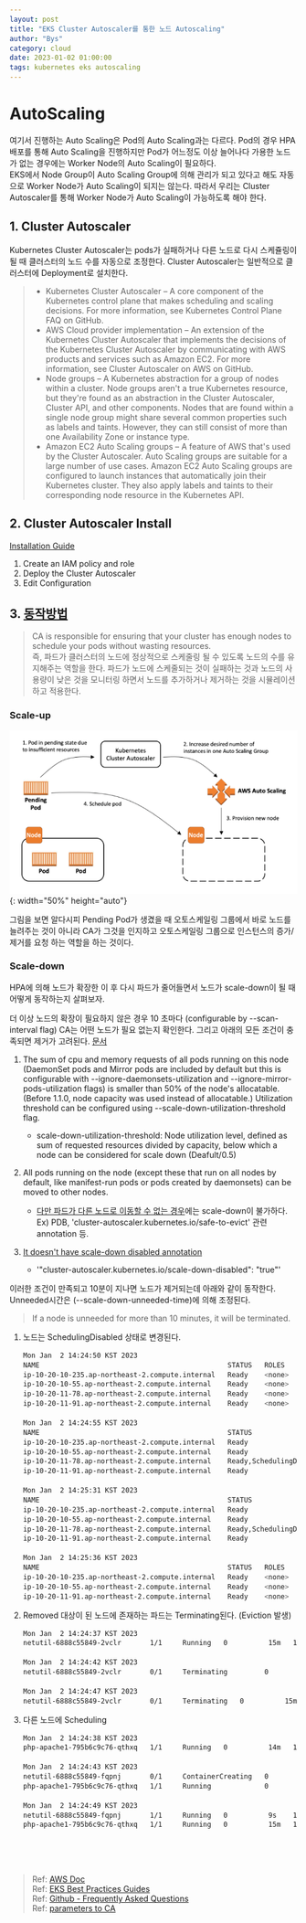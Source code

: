 ```yaml
---
layout: post
title: "EKS Cluster Autoscaler를 통한 노드 Autoscaling"
author: "Bys"
category: cloud
date: 2023-01-02 01:00:00
tags: kubernetes eks autoscaling
---
```


# AutoScaling
여기서 진행하는 Auto Scaling은 Pod의 Auto Scaling과는 다르다. Pod의 경우 HPA 배포를 통해 Auto Scaling을 진행하지만 Pod가 어느정도 이상 늘어나다 가용한 노드가 없는 경우에는 Worker Node의 Auto Scaling이 필요하다.  
EKS에서 Node Group이 Auto Scaling Group에 의해 관리가 되고 있다고 해도 자동으로 Worker Node가 Auto Scaling이 되지는 않는다. 따라서 우리는 Cluster Autoscaler를 통해 Worker Node가 Auto Scaling이 가능하도록 해야 한다.  


## 1. Cluster Autoscaler
Kubernetes Cluster Autoscaler는 pods가 실패하거나 다른 노드로 다시 스케쥴링이 될 때 클러스터의 노드 수를 자동으로 조정한다. Cluster Autoscaler는 일반적으로 클러스터에 Deployment로 설치한다.  

> - Kubernetes Cluster Autoscaler – A core component of the Kubernetes control plane that makes scheduling and scaling decisions. For more information, see Kubernetes Control Plane FAQ on GitHub.
> - AWS Cloud provider implementation – An extension of the Kubernetes Cluster Autoscaler that implements the decisions of the Kubernetes Cluster Autoscaler by communicating with AWS products and services such as Amazon EC2. For more information, see Cluster Autoscaler on AWS on GitHub.
> - Node groups – A Kubernetes abstraction for a group of nodes within a cluster. Node groups aren't a true Kubernetes resource, but they're found as an abstraction in the Cluster Autoscaler, Cluster API, and other components. Nodes that are found within a single node group might share several common properties such as labels and taints. However, they can still consist of more than one Availability Zone or instance type.
> - Amazon EC2 Auto Scaling groups – A feature of AWS that's used by the Cluster Autoscaler. Auto Scaling groups are suitable for a large number of use cases. Amazon EC2 Auto Scaling groups are configured to launch instances that automatically join their Kubernetes cluster. They also apply labels and taints to their corresponding node resource in the Kubernetes API.


## 2. Cluster Autoscaler Install
[Installation Guide](https://docs.aws.amazon.com/eks/latest/userguide/autoscaling.html) 

1. Create an IAM policy and role
2. Deploy the Cluster Autoscaler
3. Edit Configuration


## 3. [동작방법](https://github.com/kubernetes/autoscaler/blob/master/cluster-autoscaler/FAQ.md#table-of-contents)  
> CA is responsible for ensuring that your cluster has enough nodes to schedule your pods without wasting resources.  
 즉, 파드가 클러스터의 노드에 정상적으로 스케줄링 될 수 있도록 노드의 수를 유지해주는 역할을 한다. 파드가 노드에 스케줄되는 것이 실패하는 것과 노드의 사용량이 낮은 것을 모니터링 하면서 노드를 추가하거나 제거하는 것을 시뮬레이션 하고 적용한다.   

### Scale-up

 ![autoscaler001](/assets/it/container/eks/autoscaler001.png){: width="50%" height="auto"}

그림을 보면 알다시피 Pending Pod가 생겼을 때 오토스케일링 그룹에서 바로 노드를 늘려주는 것이 아니라 CA가 그것을 인지하고 오토스케일링 그룹으로 인스턴스의 증가/제거를 요청 하는 역할을 하는 것이다.  

### Scale-down
HPA에 의해 노드가 확장한 이 후 다시 파드가 줄어들면서 노드가 scale-down이 될 때 어떻게 동작하는지 살펴보자.  

더 이상 노드의 확장이 필요하지 않은 경우 10 초마다 (configurable by --scan-interval flag) CA는 어떤 노드가 필요 없는지 확인한다. 그리고 아래의 모든 조건이 충족되면 제거가 고려된다. [문서](https://github.com/kubernetes/autoscaler/blob/master/cluster-autoscaler/FAQ.md#how-does-scale-down-work)  
1. The sum of cpu and memory requests of all pods running on this node (DaemonSet pods and Mirror pods are included by default but this is configurable with --ignore-daemonsets-utilization and --ignore-mirror-pods-utilization flags) is smaller than 50% of the node's allocatable. (Before 1.1.0, node capacity was used instead of allocatable.) Utilization threshold can be configured using --scale-down-utilization-threshold flag.
    - scale-down-utilization-threshold: Node utilization level, defined as sum of requested resources divided by capacity, below which a node can be considered for scale down (Deafult/0.5)

2. All pods running on the node (except these that run on all nodes by default, like manifest-run pods or pods created by daemonsets) can be moved to other nodes. 
    - [다만 파드가 다른 노드로 이동할 수 없는 경우](https://github.com/kubernetes/autoscaler/blob/master/cluster-autoscaler/FAQ.md#what-types-of-pods-can-prevent-ca-from-removing-a-node)에는 scale-down이 불가하다. Ex) PDB, 'cluster-autoscaler.kubernetes.io/safe-to-evict' 관련 annotation 등.

3. [It doesn't have scale-down disabled annotation](https://github.com/kubernetes/autoscaler/blob/master/cluster-autoscaler/FAQ.md#how-can-i-prevent-cluster-autoscaler-from-scaling-down-a-particular-node)  
    - '"cluster-autoscaler.kubernetes.io/scale-down-disabled": "true"'


이러한 조건이 만족되고 10분이 지나면 노드가 제거되는데 아래와 같이 동작한다. Unneeded시간은 (--scale-down-unneeded-time)에 의해 조정된다.  
> If a node is unneeded for more than 10 minutes, it will be terminated. 

1. 노드는 SchedulingDisabled 상태로 변경된다. 
    ```bash
    Mon Jan  2 14:24:50 KST 2023
    NAME                                              STATUS   ROLES    AGE   VERSION
    ip-10-20-10-235.ap-northeast-2.compute.internal   Ready    <none>   10d   v1.21.14-eks-fb459a0
    ip-10-20-10-55.ap-northeast-2.compute.internal    Ready    <none>   13m   v1.21.14-eks-fb459a0
    ip-10-20-11-78.ap-northeast-2.compute.internal    Ready    <none>   21m   v1.21.14-eks-fb459a0
    ip-10-20-11-91.ap-northeast-2.compute.internal    Ready    <none>   13d   v1.21.14-eks-fb459a0

    Mon Jan  2 14:24:55 KST 2023
    NAME                                              STATUS                     ROLES    AGE   VERSION
    ip-10-20-10-235.ap-northeast-2.compute.internal   Ready                      <none>   10d   v1.21.14-eks-fb459a0
    ip-10-20-10-55.ap-northeast-2.compute.internal    Ready                      <none>   13m   v1.21.14-eks-fb459a0
    ip-10-20-11-78.ap-northeast-2.compute.internal    Ready,SchedulingDisabled   <none>   21m   v1.21.14-eks-fb459a0
    ip-10-20-11-91.ap-northeast-2.compute.internal    Ready                      <none>   13d   v1.21.14-eks-fb459a0

    Mon Jan  2 14:25:31 KST 2023
    NAME                                              STATUS                     ROLES    AGE   VERSION
    ip-10-20-10-235.ap-northeast-2.compute.internal   Ready                      <none>   10d   v1.21.14-eks-fb459a0
    ip-10-20-10-55.ap-northeast-2.compute.internal    Ready                      <none>   14m   v1.21.14-eks-fb459a0
    ip-10-20-11-78.ap-northeast-2.compute.internal    Ready,SchedulingDisabled   <none>   22m   v1.21.14-eks-fb459a0
    ip-10-20-11-91.ap-northeast-2.compute.internal    Ready                      <none>   13d   v1.21.14-eks-fb459a0

    Mon Jan  2 14:25:36 KST 2023
    NAME                                              STATUS   ROLES    AGE   VERSION
    ip-10-20-10-235.ap-northeast-2.compute.internal   Ready    <none>   10d   v1.21.14-eks-fb459a0
    ip-10-20-10-55.ap-northeast-2.compute.internal    Ready    <none>   14m   v1.21.14-eks-fb459a0
    ip-10-20-11-91.ap-northeast-2.compute.internal    Ready    <none>   13d   v1.21.14-eks-fb459a0
    ```

2. Removed 대상이 된 노드에 존재하는 파드는 Terminating된다. (Eviction 발생)
    ```bash
    Mon Jan  2 14:24:37 KST 2023
    netutil-6888c55849-2vclr       1/1     Running   0          15m   10.20.11.222   ip-10-20-11-78.ap-northeast-2.compute.internal    <none>           <none>

    Mon Jan  2 14:24:42 KST 2023
    netutil-6888c55849-2vclr       0/1     Terminating         0          15m   10.20.11.222   ip-10-20-11-78.ap-northeast-2.compute.internal    <none>           <none>

    Mon Jan  2 14:24:47 KST 2023
    netutil-6888c55849-2vclr       0/1     Terminating   0          15m   10.20.11.222   ip-10-20-11-78.ap-northeast-2.compute.internal    <none>           <none>
    ```

3. 다른 노드에 Scheduling
    ```bash
    Mon Jan  2 14:24:38 KST 2023
    php-apache1-795b6c9c76-qthxq   1/1     Running   0          14m   10.20.10.192   ip-10-20-10-55.ap-northeast-2.compute.internal    <none>           <none>

    Mon Jan  2 14:24:43 KST 2023
    netutil-6888c55849-fqpnj       0/1     ContainerCreating   0          4s    <none>         ip-10-20-10-55.ap-northeast-2.compute.internal    <none>           <none>
    php-apache1-795b6c9c76-qthxq   1/1     Running             0          14m   10.20.10.192   ip-10-20-10-55.ap-northeast-2.compute.internal    <none>           <none>

    Mon Jan  2 14:24:49 KST 2023
    netutil-6888c55849-fqpnj       1/1     Running   0          9s    10.20.10.15    ip-10-20-10-55.ap-northeast-2.compute.internal    <none>           <none>
    php-apache1-795b6c9c76-qthxq   1/1     Running   0          15m   10.20.10.192   ip-10-20-10-55.ap-northeast-2.compute.internal    <none>           <none>
    ```


<br><br><br>

> Ref: [AWS Doc](https://docs.aws.amazon.com/ko_kr/eks/latest/userguide/autoscaling.html)  
> Ref: [EKS Best Practices Guides](https://aws.github.io/aws-eks-best-practices/cluster-autoscaling/)  
> Ref: [Github - Frequently Asked Questions](https://github.com/kubernetes/autoscaler/blob/master/cluster-autoscaler/FAQ.md)  
> Ref: [parameters to CA](https://github.com/kubernetes/autoscaler/blob/master/cluster-autoscaler/FAQ.md#what-are-the-parameters-to-ca)  